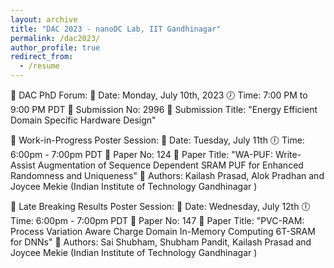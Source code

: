 ```yaml
---
layout: archive
title: "DAC 2023 - nanoDC Lab, IIT Gandhinagar"
permalink: /dac2023/
author_profile: true
redirect_from:
  - /resume
---
```


📅 DAC PhD Forum:
📌 Date: Monday, July 10th, 2023
🕖 Time: 7:00 PM to 9:00 PM PDT
🔖 Submission No: 2996
📜 Submission Title: "Energy Efficient Domain Specific Hardware Design"

📅 Work-in-Progress Poster Session:
📌 Date: Tuesday, July 11th
🕕 Time: 6:00pm - 7:00pm PDT
🔖 Paper No: 124
📜 Paper Title: "WA-PUF: Write-Assist Augmentation of Sequence Dependent SRAM PUF for Enhanced Randomness and Uniqueness"
👥 Authors: Kailash Prasad, Alok Pradhan and Joycee Mekie (Indian Institute of Technology Gandhinagar )

📅 Late Breaking Results Poster Session:
📌 Date: Wednesday, July 12th
🕕 Time: 6:00pm - 7:00pm PDT
🔖 Paper No: 147
📜 Paper Title: "PVC-RAM: Process Variation Aware Charge Domain In-Memory Computing 6T-SRAM for DNNs"
👥 Authors: Sai Shubham, Shubham Pandit, Kailash Prasad and Joycee Mekie (Indian Institute of Technology Gandhinagar )






